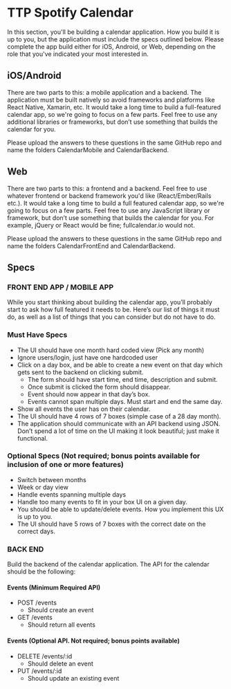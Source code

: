 # TTP Spotify Calendar

In this section, you'll be building a calendar application. How you build it is up to you, but the application must include the specs outlined below. Please complete the app build either for iOS, Android, or Web, depending on the role that you've indicated your most interested in.

## iOS/Android 

There are two parts to this: a mobile application and a backend. The application must be built natively so avoid frameworks and platforms like React Native, Xamarin, etc. It would take a long time to build a full-featured calendar app, so we're going to focus on a few parts. Feel free to use any additional libraries or frameworks, but don’t use something that builds the calendar for you.

Please upload the answers to these questions in the same GitHub repo and name the folders CalendarMobile and CalendarBackend.

## Web

There are two parts to this: a frontend and a backend. Feel free to use whatever frontend or backend framework you'd like (React/Ember/Rails etc.). It would take a long time to build a full featured calendar app, so we're going to focus on a few parts. Feel free to use any JavaScript library or framework, but don’t use something that builds the calendar for you. For example, jQuery or React would be fine; fullcalendar.io would not.

Please upload the answers to these questions in the same GitHub repo and name the folders CalendarFrontEnd and CalendarBackend.

## Specs

### FRONT END APP / MOBILE APP
While you start thinking about building the calendar app, you’ll probably start to ask how full featured it needs to be. Here’s our list of things it must do, as well as a list of things that you can consider but do not have to do.

### Must Have Specs

* The UI should have one month hard coded view (Pick any month)
* Ignore users/login, just have one hardcoded user
* Click on a day box, and be able to create a new event on that day which gets sent to the backend on clicking submit. 
	* The form should have start time, end time, description and submit. 
	* Once submit is clicked the form should disappear.
	* Event should now appear in that day’s box.
	* Events cannot span multiple days. Must start and end the same day.
* Show all events the user has on their calendar.
* The UI should have 4 rows of 7 boxes (simple case of a 28 day month).
* The application should communicate with an API backend using JSON. Don’t spend a lot of time on the UI making it look beautiful; just make it functional.

### Optional Specs (Not required; bonus points available for inclusion of one or more features)

* Switch between months
* Week or day view
* Handle events spanning multiple days
* Handle too many events to fit in your box UI on a given day.
* You should be able to update/delete events. How you implement this UX is up to you.
* The UI should have 5 rows of 7 boxes with the correct date on the correct days.


### BACK END

Build the backend of the calendar application. The API for the calendar should be the following:

#### Events (Minimum Required API)

- POST /events
	- Should create an event
- GET /events
	- Should return all events

#### Events (Optional API. Not required; bonus points available)

- DELETE /events/:id
	- Should delete an event
- PUT /events/:id
	- Should update an existing event